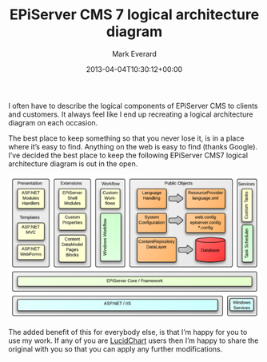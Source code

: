 ﻿---
title: EPiServer CMS 7 logical architecture diagram
date: 2013-04-04T10:30:12+00:00
author: Mark Everard
color: rgb(0,0,0)
layout: post
permalink: /2013/04/04/episerver-cms-7-logical-architecture-diagram/
dsq_thread_id:
  - "1171642749"
categories:
  - Architecture
  - Episerver
---
I often have to describe the logical components of EPiServer CMS to clients and customers. It always feel like I end up recreating a logical architecture diagram on each occasion.

The best place to keep something so that you never lose it, is in a place where it&#8217;s easy to find. Anything on the web is easy to find (thanks Google). I&#8217;ve decided the best place to keep the following EPiServer CMS7 logical architecture diagram is out in the open.

![Episerver 7 CMS Logical Architecture diagram](/assets/uploads/2013/03/EPiServerCMSLogical.png)

The added benefit of this for everybody else, is that I&#8217;m happy for you to use my work. If any of you are <a title="Flow Chart Maker and Online Diagram Software" href="https://www.lucidchart.com/" target="_blank">LucidChart</a> users then I&#8217;m happy to share the original with you so that you can apply any further modifications.